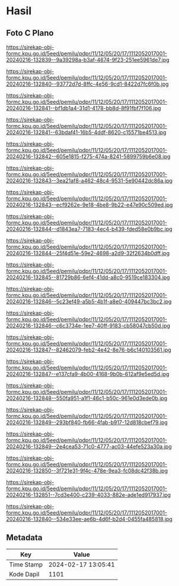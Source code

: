 # Hasil

## Foto C Plano

https://sirekap-obj-formc.kpu.go.id/5eed/pemilu/pdpr/11/12/05/20/17/1112052017001-20240216-132839--9a39298a-b3af-4674-9f23-251ee5961de7.jpg

https://sirekap-obj-formc.kpu.go.id/5eed/pemilu/pdpr/11/12/05/20/17/1112052017001-20240216-132840--93772d7d-8ffc-4e56-9cd1-8422d7fc6f0b.jpg

https://sirekap-obj-formc.kpu.go.id/5eed/pemilu/pdpr/11/12/05/20/17/1112052017001-20240216-132841--bf1db1a4-31d1-4178-bb8d-8f91fbf7f106.jpg

https://sirekap-obj-formc.kpu.go.id/5eed/pemilu/pdpr/11/12/05/20/17/1112052017001-20240216-132841--63bdaf41-16b5-4ddf-8620-c15571be4513.jpg

https://sirekap-obj-formc.kpu.go.id/5eed/pemilu/pdpr/11/12/05/20/17/1112052017001-20240216-132842--605e1815-f275-474a-8241-5899759b6e08.jpg

https://sirekap-obj-formc.kpu.go.id/5eed/pemilu/pdpr/11/12/05/20/17/1112052017001-20240216-132843--3ea21af8-a462-48c4-9531-5e90442dc86a.jpg

https://sirekap-obj-formc.kpu.go.id/5eed/pemilu/pdpr/11/12/05/20/17/1112052017001-20240216-132843--ecf9262e-9e18-4be8-9b22-e47e90c509ed.jpg

https://sirekap-obj-formc.kpu.go.id/5eed/pemilu/pdpr/11/12/05/20/17/1112052017001-20240216-132844--d1843ea7-7183-4ec4-b439-fded58e0b9bc.jpg

https://sirekap-obj-formc.kpu.go.id/5eed/pemilu/pdpr/11/12/05/20/17/1112052017001-20240216-132844--25f4d51e-59e2-4698-a2d9-32f2634b0dff.jpg

https://sirekap-obj-formc.kpu.go.id/5eed/pemilu/pdpr/11/12/05/20/17/1112052017001-20240216-132845--81729b86-6ef4-41dd-a8c0-9519ce183304.jpg

https://sirekap-obj-formc.kpu.go.id/5eed/pemilu/pdpr/11/12/05/20/17/1112052017001-20240216-132846--5c23ef49-a5b5-4b1f-a8e0-409447bc3bc2.jpg

https://sirekap-obj-formc.kpu.go.id/5eed/pemilu/pdpr/11/12/05/20/17/1112052017001-20240216-132846--c6c3734e-1ee7-40ff-9183-cb58047cb50d.jpg

https://sirekap-obj-formc.kpu.go.id/5eed/pemilu/pdpr/11/12/05/20/17/1112052017001-20240216-132847--82462079-feb2-4e42-8e76-b6c140103561.jpg

https://sirekap-obj-formc.kpu.go.id/5eed/pemilu/pdpr/11/12/05/20/17/1112052017001-20240216-132847--e137cfa9-4b00-4168-9b0b-612af9e5ed5d.jpg

https://sirekap-obj-formc.kpu.go.id/5eed/pemilu/pdpr/11/12/05/20/17/1112052017001-20240216-132848--550fa951-a1f1-46c1-b50c-961e0d3ede0b.jpg

https://sirekap-obj-formc.kpu.go.id/5eed/pemilu/pdpr/11/12/05/20/17/1112052017001-20240216-132849--293bf840-fb66-4fab-b917-12d818cbef79.jpg

https://sirekap-obj-formc.kpu.go.id/5eed/pemilu/pdpr/11/12/05/20/17/1112052017001-20240216-132849--2e4cea53-71c0-4777-ac03-44efe523a30a.jpg

https://sirekap-obj-formc.kpu.go.id/5eed/pemilu/pdpr/11/12/05/20/17/1112052017001-20240216-132850--3f721e31-9f4c-478e-9ea3-fc08dc42f38b.jpg

https://sirekap-obj-formc.kpu.go.id/5eed/pemilu/pdpr/11/12/05/20/17/1112052017001-20240216-132851--7cd3e400-c239-4033-882e-ade1ed917937.jpg

https://sirekap-obj-formc.kpu.go.id/5eed/pemilu/pdpr/11/12/05/20/17/1112052017001-20240216-132840--534e33ee-ae6b-4d6f-b2d4-0455fa485818.jpg


## Metadata

| Key        | Value               |
| ---------- | ------------------- |
| Time Stamp | 2024-02-17 13:05:41 |
| Kode Dapil | 1101                |



